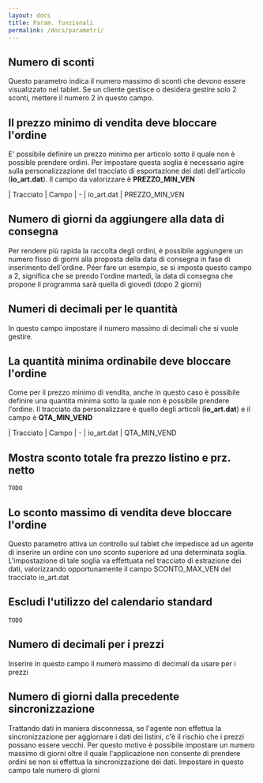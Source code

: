 ```yaml
---
layout: docs
title: Param. funzionali
permalink: /docs/parametri/
---
```

## Numero di sconti

Questo parametro indica il numero massimo di sconti che devono essere visualizzato nel tablet.
Se un cliente gestisce o desidera gestire solo 2 sconti, mettere il numero 2 in questo campo.

## Il prezzo minimo di vendita deve bloccare l'ordine

E' possibile definire un prezzo minimo per articolo sotto il quale non è possible prendere ordini.
Per impostare questa soglia è necessario agire sulla personalizzazione del tracciato di esportazione dei dati dell'articolo (**io_art.dat**).
Il campo da valorizzare è **PREZZO_MIN_VEN**

| Tracciato | Campo
| -
| io_art.dat | PREZZO_MIN_VEN

## Numero di giorni da aggiungere alla data di consegna

Per rendere più rapida la raccolta degli ordini, è possibile aggiungere un numero fisso di giorni alla proposta della data di consegna in fase di inserimento dell'ordine.
Péer fare un esempio, se si imposta questo campo a 2, significa che se prendo l'ordine martedì, la data di consegna che propone il programma sarà quella di giovedì (dopo 2 giorni)

## Numeri di decimali per le quantità

In questo campo impostare il numero massimo di decimali che si vuole gestire.

## La quantità minima ordinabile deve bloccare l'ordine

Come per il prezzo minimo di vendita, anche in questo caso è possibile definire una quantita minima sotto la quale non è possibile prendere l'ordine. Il tracciato da personalizzare è quello degli articoli (**io_art.dat**) e il campo è **QTA_MIN_VEND**

| Tracciato | Campo
| -
| io_art.dat | QTA_MIN_VEND


## Mostra sconto totale fra prezzo listino e prz. netto

    TODO

## Lo sconto massimo di vendita deve bloccare l'ordine

Questo parametro attiva un controllo sul tablet che impedisce ad un agente di inserire un ordine con uno sconto superiore ad una determinata soglia.
L'impostazione di tale soglia va effettuata nel tracciato di estrazione dei dati, valorizzando opportunamente il campo SCONTO_MAX_VEN del tracciato io_art.dat

## Escludi l'utilizzo del calendario standard

    TODO

## Numero di decimali per i prezzi

Inserire in questo campo il numero massimo di decimali da usare per i prezzi

## Numero di giorni dalla precedente sincronizzazione

Trattando dati in maniera disconnessa, se l'agente non effettua la sincronizzazione per aggiornare i dati dei listini, c'è il rischio che i prezzi possano essere vecchi. Per questo motivo è possibile impostare un numero massimo di giorni oltre il quale l'applicazione non consente di prendere ordini se non si effettua la sincronizzazione dei dati.
Impostare in questo campo tale numero di giorni
